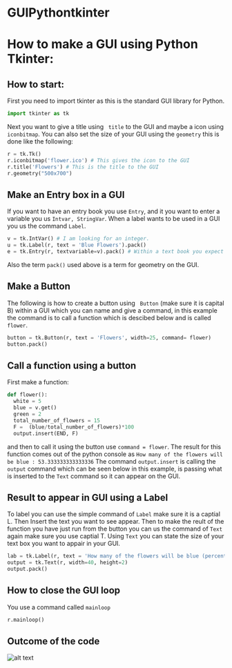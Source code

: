 # GUIPythontkinter
# How to make a GUI using Python Tkinter:
## How to start:
First you need to import tkinter as this is the standard GUI library for Python.

```python
import tkinter as tk 
```

Next you want to give a title using ``` title``` to the GUI and maybe a icon using ``` iconbitmap ```. 
You can also set the size of your GUI using the ``` geometry ``` this is done like the following:

```python
r = tk.Tk() 
r.iconbitmap('flower.ico') # This gives the icon to the GUI 
r.title('Flowers') # This is the title to the GUI 
r.geometry("500x700")
```
## Make an Entry box in a GUI

If you want to have an entry book you use ```Entry```, and it you want to enter a variable you us ```Intvar, StringVar```. 
When a label wants to be used in a GUI you us the command ```Label```. 

```python
v = tk.IntVar() # I am looking for an integer.
u = tk.Label(r, text = 'Blue Flowers').pack()
e = tk.Entry(r, textvariable=v).pack() # Within a text book you expect an integer to be inserted.
```

Also the term ``` pack() ``` used above is a term for geometry on the GUI. 

## Make a Button 

The following is how to create a button using ``` Button``` (make sure it is capital B) within a GUI which you can name and give a command, in this example the command is to call a function which is descibed below and is called ```flower```.

```python
button = tk.Button(r, text = 'Flowers', width=25, command= flower)
button.pack()
```

## Call a function using a button

First make a function: 

```python
def flower():
  white = 5
  blue = v.get()
  green = 2
  total_number_of_flowers = 15 
  F =  (blue/total_number_of_flowers)*100
  output.insert(END, F)
```

and then to call it using the button use ```command = flower```. 
The result for this function comes out of the python console as ``` How many of the flowers will be blue : 53.333333333333336 ```
The command ```output.insert``` is calling the ```output``` command which can be seen below in this example, is passing what is inserted to the ```Text``` command so it can appear on the GUI.

## Result to appear in GUI using a Label 
To label you can use the simple command of ```Label``` make sure it is a captial L. Then Insert the text you want to see appear. 
Then to make the reult of the function you have just run from the button you can us the command of ```Text``` again make sure you use captial T. Using ```Text``` you can state the size of your text box you want to appair in your GUI. 
```python
lab = tk.Label(r, text = 'How many of the flowers will be blue (percentage):').pack()
output = tk.Text(r, width=40, height=2)
output.pack()
```

## How to close the GUI loop
You use a command called ```mainloop```
```python
r.mainloop() 
```

## Outcome of the code

![alt text](C:\Users\hcurrivan\Desktop\Hannah_Currivan\Python\gui.png)
